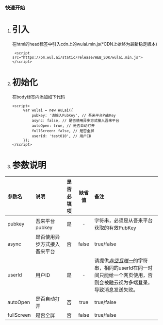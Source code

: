### 快速开始

1. # 引入

   在html的head标签中引入cdn上的wulai.min.js(*CDN上始终为最新稳定版本)

   ```
    <script src="https://pm.wul.ai/static/release/WEB_SDK/wulai.min.js"></script>
   ```

2. # 初始化 


   在body标签内添加如下代码

   ```
   <script>
   		var wulai = new WuLai({
   			pubkey: '请输入PubKey', // 吾来平台PubKey
   			async: false, // 是否使用异步方式接入吾来平台
   			autoOpen: true, // 是否自动打开
   			fullScreen: false, // 是否全屏
   			userId: 'test010', // 用户ID
   		});
   </script>
   ```

3. # 参数说明

| 参数名     | 说明                         | 是否必填项                         | 缺省值 | 备注 |
| :--------- | :--------------------------- | :-----------------------------------: | :--------: | :--------- |
| pubkey     | 吾来平台pubkey               | 是 | - | 字符串，必须是从吾来平台获取的有效PubKey |
| async      | 是否使用异步方式接入吾来平台 | 否                | false | true/false |
| userId   | 用户ID                 | 是 | - | 请提供<u>*非空且唯一*</u>的字符串，相同的userId在同一时间只能给一个网页使用，否则会被融云视为多端登录，导致消息发送失败。 |
| autoOpen | 是否自动打开               | 否                           | true | true/false |
| fullScreen | 是否全屏 | 否 | false | true/false |

